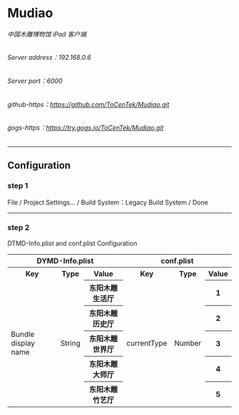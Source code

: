 # Mudiao

###### 中国木雕博物馆 iPad 客户端
###### Server address：192.168.0.6
###### Server port：6000
###### github-https：https://github.com/ToCenTek/Mudiao.git
###### gogs-https：https://try.gogs.io/ToCenTek/Mudiao.git
-----

## Configuration
### step 1
File / Project Settings... / Build System：Legacy Build System / Done

-----
### step 2
DTMD-Info.plist and conf.plist Configuration
 
<table>
    <tr>
        <th colspan = "3">DYMD-Info.plist</th>
        <th colspan = "3">conf.plist</th>
	</tr >   
    <tr>
        <th>Key</th>
        <th>Type</th>
        <th>Value</th>
        <th>Key</th>
        <th>Type</th>
        <th>Value</th>
	</tr>
    <tr>
        <td rowspan = "5">Bundle display name</td>
        <td rowspan = "5">String</td>
        <th>东阳木雕生活厅</th>
        <td rowspan = "5">currentType</td>
        <td rowspan = "5">Number</td>
        <th>1</th>
    </tr>
    <tr>
        <th>东阳木雕历史厅</th>
        <th>2</th>
    </tr>
    <tr>
        <th>东阳木雕世界厅</th>
        <th>3</th>
    </tr>
    <tr>
        <th>东阳木雕大师厅</th>
        <th>4</th>
    </tr>
    <tr>
        <th>东阳木雕竹艺厅</th>
        <th>5</th>
    </tr>    
</table>



